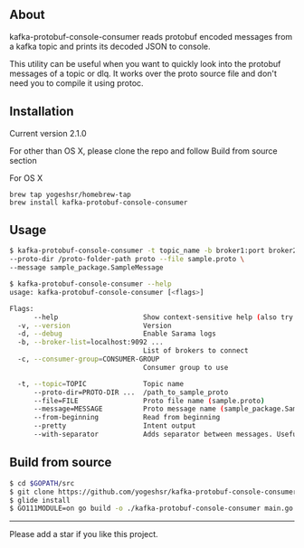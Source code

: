 
## About
kafka-protobuf-console-consumer reads protobuf encoded messages from a kafka topic and prints its decoded JSON to console.

This utility can be useful when you want to quickly look into the protobuf messages of a topic or dlq. It works over the proto source file and don't need you to compile it using protoc.

## Installation
Current version 2.1.0

For other than OS X, please clone the repo and follow Build from source section

For OS X
```
brew tap yogeshsr/homebrew-tap
brew install kafka-protobuf-console-consumer
```  

## Usage
``` sh
$ kafka-protobuf-console-consumer -t topic_name -b broker1:port broker2:port \
--proto-dir /proto-folder-path proto --file sample.proto \
--message sample_package.SampleMessage

$ kafka-protobuf-console-consumer --help
usage: kafka-protobuf-console-consumer [<flags>]

Flags:
      --help                     Show context-sensitive help (also try --help-long and --help-man).
  -v, --version                  Version
  -d, --debug                    Enable Sarama logs
  -b, --broker-list=localhost:9092 ...
                                 List of brokers to connect
  -c, --consumer-group=CONSUMER-GROUP
                                 Consumer group to use

  -t, --topic=TOPIC              Topic name
      --proto-dir=PROTO-DIR ...  /path_to_sample_proto
      --file=FILE                Proto file name (sample.proto)
      --message=MESSAGE          Proto message name (sample_package.SampleMessage)
      --from-beginning           Read from beginning
      --pretty                   Intent output
      --with-separator           Adds separator between messages. Useful with --pretty
```

## Build from source
``` sh
$ cd $GOPATH/src
$ git clone https://github.com/yogeshsr/kafka-protobuf-console-consumer.git
$ glide install
$ GO111MODULE=on go build -o ./kafka-protobuf-console-consumer main.go
```

---
Please add a star if you like this project.
